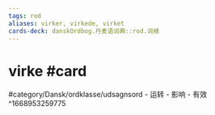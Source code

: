 ```yaml
---
tags: rod
aliases: virker, virkede, virket
cards-deck: danskOrdbog.丹麦语词典::rod.词根
---
```


# virke #card 

#category/Dansk/ordklasse/udsagnsord 
	- 运转
	- 影响
	- 有效
^1668953259775
